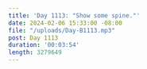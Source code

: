 ```yaml
---
title: 'Day 1113: "Show some spine."'
date: 2024-02-06 15:33:00 -08:00
file: "/uploads/Day-B1113.mp3"
post: Day 1113
duration: '00:03:54'
length: 3279649
---
```


